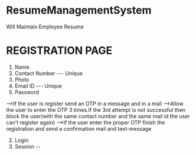 # ResumeManagementSystem
Will Maintain Employee Resume

REGISTRATION PAGE
=================
1) Name
2) Contact Number --- Unique
3) Photo
4) Email ID --- Unique
5) Password

-->If the user is register send an OTP in a message and in a mail
-->Allow the user to enter the OTP 3 times.If the 3rd attempt is not successful then block the user(with the same contact number and the same mail id the user can't register again)
-->If the user enter the proper OTP finish the registration and send a confirmation mail and text-message


2) Login
3) Session -- 
